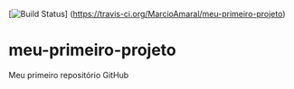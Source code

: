 [![Build Status](https://travis-ci.org/MarcioAmaral/meu-primeiro-projeto.svg?branch=master)]
(https://travis-ci.org/MarcioAmaral/meu-primeiro-projeto)
# meu-primeiro-projeto
Meu primeiro repositório GitHub
